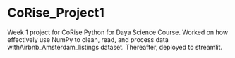 # CoRise_Project1

Week 1 project for CoRise Python for Daya Science Course.
Worked on how effectively use NumPy to clean, read, and process data withAirbnb_Amsterdam_listings dataset. Thereafter, deployed to streamlit.
